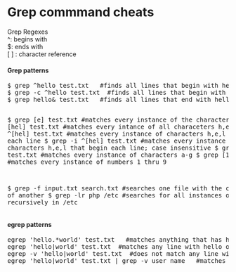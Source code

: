 Grep commmand cheats
====================

<p>
Grep Regexes<br>
^:    begins with<br>
$:    ends with<br>
[ ] : character reference<br>
</p>

<h4>Grep patterns</h4>
<pre>
$ grep ^hello test.txt   #finds all lines that begin with hello and prints to screen
$ grep -c ^hello test.txt  #finds all lines that begin with hello and prints the number to screen
$ grep hello& test.txt   #finds all lines that end with hello and prints them to screen

$ grep [e] test.txt   #matches every instance of the character e
$ grep [hel] test.txt   #matches every intance of all characeters h,e,l
$ grep ^[hel] test.txt  #matches every instance of characters h,e,l that begin each line
$ grep -i ^[hel] test.txt  #matches every instance of characters h,e,l that begin each line; case insensitive
$ grep [a-g] test.txt   #matches every instance of characters a-g
$ grep [1-9] test.txt   #matches every instance of numbers 1 thru 9

$ grep -f input.txt search.txt   #searches one file with the contents of another
$ grep -lr php /etc   #searches for all instances of php recursively in /etc
</pre>

<h4>egrep patterns</h4>
<pre>
egrep 'hello.*world' test.txt   #matches anything that has hello with world in the same line
egrep 'hello|world' test.txt  #matches any line with hello or world
egrep -v 'hello|world' test.txt  #does not match any line with hello or world 
egrep 'hello|world' test.txt | grep -v user_name   #matches any line with hello or world but not user_name
</pre>
